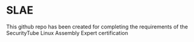 # SLAE
This github repo has been created for completing the requirements of the SecurityTube Linux Assembly Expert certification
